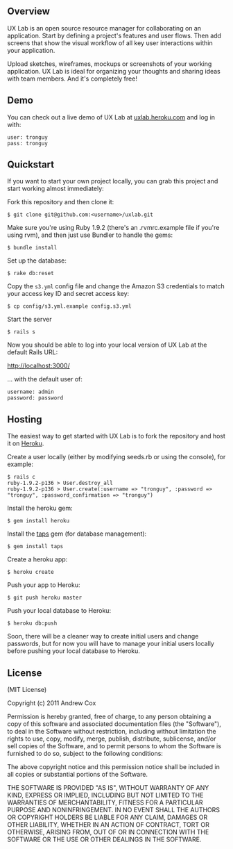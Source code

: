 ## Overview

UX Lab is an open source resource manager for collaborating on an application. Start by defining a project's features and user flows. Then add screens that show the visual workflow of all key user interactions within your application.

Upload sketches, wireframes, mockups or screenshots of your working application. UX Lab is ideal for organizing your thoughts and sharing ideas with team members. And it's completely free!

## Demo

You can check out a live demo of UX Lab at [uxlab.heroku.com](http://uxlab.heroku.com) and log in with:

    user: tronguy
    pass: tronguy

## Quickstart

If you want to start your own project locally, you can grab this project and start working almost immediately:

Fork this repository and then clone it:

    $ git clone git@github.com:<username>/uxlab.git

Make sure you're using Ruby 1.9.2 (there's an .rvmrc.example file if you're using rvm), and then just use Bundler to handle the gems:

    $ bundle install

Set up the database:

    $ rake db:reset

Copy the `s3.yml` config file and change the Amazon S3 credentials to match your access key ID and secret access key:

    $ cp config/s3.yml.example config.s3.yml

Start the server

    $ rails s

Now you should be able to log into your local version of UX Lab at the default Rails URL:

[http://localhost:3000/](http://localhost:3000/)

... with the default user of:

    username: admin
    password: password

## Hosting

The easiest way to get started with UX Lab is to fork the repository and host it on [Heroku](http://heroku.com/).

Create a user locally (either by modifying seeds.rb or using the console), for example:

    $ rails c
    ruby-1.9.2-p136 > User.destroy_all
    ruby-1.9.2-p136 > User.create(:username => "tronguy", :password => "tronguy", :password_confirmation => "tronguy")

Install the heroku gem:

    $ gem install heroku

Install the [taps](http://docs.heroku.com/taps) gem (for database management):

    $ gem install taps

Create a heroku app:

    $ heroku create

Push your app to Heroku:

    $ git push heroku master

Push your local database to Heroku:

    $ heroku db:push

Soon, there will be a cleaner way to create initial users and change passwords, but for now you will have to manage your initial users locally before pushing your local database to Heroku.

## License

(MIT License)

Copyright (c) 2011 Andrew Cox

Permission is hereby granted, free of charge, to any person obtaining a copy
of this software and associated documentation files (the "Software"), to deal
in the Software without restriction, including without limitation the rights
to use, copy, modify, merge, publish, distribute, sublicense, and/or sell
copies of the Software, and to permit persons to whom the Software is
furnished to do so, subject to the following conditions:

The above copyright notice and this permission notice shall be included in
all copies or substantial portions of the Software.

THE SOFTWARE IS PROVIDED "AS IS", WITHOUT WARRANTY OF ANY KIND, EXPRESS OR
IMPLIED, INCLUDING BUT NOT LIMITED TO THE WARRANTIES OF MERCHANTABILITY,
FITNESS FOR A PARTICULAR PURPOSE AND NONINFRINGEMENT. IN NO EVENT SHALL THE
AUTHORS OR COPYRIGHT HOLDERS BE LIABLE FOR ANY CLAIM, DAMAGES OR OTHER
LIABILITY, WHETHER IN AN ACTION OF CONTRACT, TORT OR OTHERWISE, ARISING FROM,
OUT OF OR IN CONNECTION WITH THE SOFTWARE OR THE USE OR OTHER DEALINGS IN
THE SOFTWARE.